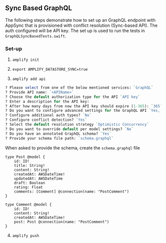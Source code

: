 ## Sync Based GraphQL

The following steps demonstrate how to set up an GraphQL endpoint with AppSync that is provisioned with conflict resolution (Sync-based API). The auth configured will be API key. The set up is used to run the tests in `GraphQLSyncBasedTests.swift`.

### Set-up

1. `amplify init`

2. `export AMPLIFY_DATASTORE_SYNC=true`

3. `amplify add api`

```perl
? Please select from one of the below mentioned services: `GraphQL`
? Provide API name: `<APIName>`
? Choose the default authorization type for the API `API key`
? Enter a description for the API key:
? After how many days from now the API key should expire (1-365): `365`
? Do you want to configure advanced settings for the GraphQL API `Yes, I want to make some additional changes.`
? Configure additional auth types? `No`
? Configure conflict detection? `Yes`
? Select the default resolution strategy `Optimistic Concurrency`
? Do you want to override default per model settings? `No`
? Do you have an annotated GraphQL schema? `Yes`
? Provide your schema file path: `schema.graphql`
```
When asked to provide the schema, create the `schema.graphql` file
```
type Post @model {
    id: ID!
    title: String!
    content: String!
    createdAt: AWSDateTime!
    updatedAt: AWSDateTime
    draft: Boolean
    rating: Float
    comments: [Comment] @connection(name: "PostComment")
}

type Comment @model {
    id: ID!
    content: String!
    createdAt: AWSDateTime!
    post: Post @connection(name: "PostComment")
}
```

4. `amplify push`
